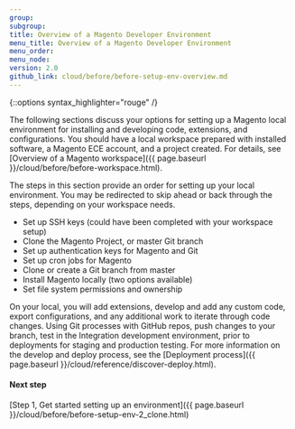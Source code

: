 ```yaml
---
group: 
subgroup:
title: Overview of a Magento Developer Environment
menu_title: Overview of a Magento Developer Environment
menu_order:
menu_node:
version: 2.0
github_link: cloud/before/before-setup-env-overview.md
---
```


{::options syntax_highlighter="rouge" /}

The following sections discuss your options for setting up a Magento local environment for installing and developing code, extensions, and configurations. You should have a local workspace prepared with installed software, a Magento ECE account, and a project created. For details, see [Overview of a Magento workspace]({{ page.baseurl }}/cloud/before/before-workspace.html).

The steps in this section provide an order for setting up your local environment. You may be redirected to skip ahead or back through the steps, depending on your workspace needs.

* Set up SSH keys (could have been completed with your workspace setup)
* Clone the Magento Project, or master Git branch
* Set up authentication keys for Magento and Git
* Set up cron jobs for Magento
* Clone or create a Git branch from master
* Install Magento locally (two options available)
* Set file system permissions and ownership

On your local, you will add extensions, develop and add any custom code, export configurations, and any additional work to iterate through code changes. Using Git processes with GitHub repos, push changes to your branch, test in the Integration development environment, prior to deployments for staging and production testing. For more information on the develop and deploy process, see the [Deployment process]({{ page.baseurl }}/cloud/reference/discover-deploy.html).

#### Next step
[Step 1, Get started setting up an environment]({{ page.baseurl }}/cloud/before/before-setup-env-2_clone.html)
